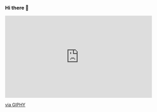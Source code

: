 ### Hi there 👋
<iframe src="https://giphy.com/embed/QNFhOolVeCzPQ2Mx85" width="480" height="270" frameBorder="0" class="giphy-embed" allowFullScreen></iframe><p><a href="https://giphy.com/gifs/checkmatedigital-code-coding-monkey-QNFhOolVeCzPQ2Mx85">via GIPHY</a></p>
<!--
**Perfomancetopdev/Perfomancetopdev** is a ✨ _special_ ✨ repository because its `README.md` (this file) appears on your GitHub profile.

Here are some ideas to get you started:

- 🔭 I’m currently working on ...
- 🌱 I’m currently learning ...
- 👯 I’m looking to collaborate on ...
- 🤔 I’m looking for help with ...
- 💬 Ask me about ...
- 📫 How to reach me: ...
- 😄 Pronouns: ...
- ⚡ Fun fact: ...
-->
